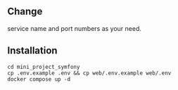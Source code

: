 ## Change

service name and port numbers as your need.

## Installation

```shell
cd mini_project_symfony
cp .env.example .env && cp web/.env.example web/.env
docker compose up -d
```
